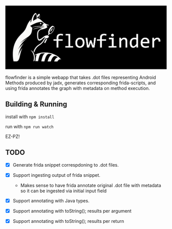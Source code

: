 ![](./dist/imgs/LOGO.png)

flowfinder is a simple webapp that takes .dot files representing Android Methods produced by jadx, generates corresponding frida-scripts, and using frida annotates the graph with metadata on method execution.

## Building & Running

install with `npm install`

run with `npm run watch`

EZ-PZ!

## TODO

 - [X] Generate frida snippet correspdoning to .dot files.
 - [X] Support ingesting output of frida snippet.
    - Makes sense to have frida annotate original .dot file with metadata so it can be ingested via initial input field
 - [X] Support annotating with Java types.
 - [X] Support annotating with toString(); results per argument
 - [X] Support annotating with toString(); results per return

